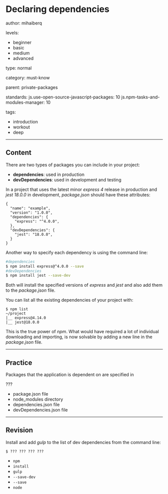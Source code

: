 # Declaring dependencies
author: mihaiberq

levels:
  - beginner
  - basic
  - medium
  - advanced

type: normal

category: must-know

parent: private-packages

standards:
  js.use-open-source-javascript-packages: 10
  js.npm-tasks-and-modules-manager: 10

tags:
  - introduction
  - workout
  - deep


---
## Content

There are two types of packages you can include in your project:
 - **dependencies**: used in production
 - **devDependencies**: used in development and testing

In a project that uses the latest minor *express 4* release in production and *jest 18.0.0* in development, *package.json* should have these attributes:
```
{
  "name": "example",
  "version": "1.0.0",
  "dependencies": {
    "express": "^4.0.0",
  },
  "devDependencies": {
    "jest": "18.0.0",
  }
}
```
Another way to specify each dependency is using the command line:
```bash
#dependencies
$ npm install express@^4.0.0 --save
#devDependencies
$ npm install jest --save-dev
```
Both will install the specified versions of *express* and *jest* and also add them to the *package.json* file.

You can list all the existing dependencies of your project with:
```
$ npm list
~/project
|__ express@4.14.0
|__ jest@18.0.0
```
This is the true power of *npm*. What would have required a lot of individual downloading and importing, is now solvable by adding a new line in the *package.json* file.

---
## Practice

Packages that the application is dependent on are specified in

???

* package.json file
* node_modules directory
* dependencies.json file
* devDependencies.json file

---
## Revision

Install and add *gulp* to the list of dev dependencies from the command line:
```
$ ??? ??? ??? ???
```
* `npm`
* `install`
* `gulp`
* `--save-dev`
* `--save`
* `node`
